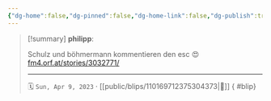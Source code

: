 ```yaml
---
{"dg-home":false,"dg-pinned":false,"dg-home-link":false,"dg-publish":true,"type":"blip","disabled rules":["yaml-title","yaml-title-alias","file-name-heading"],"title":"philipp on mastodon @ 2023-04-09","created-date":"2023-04-09T16:06:42","id":110169712375304370,"updated-date":"2025-05-02T08:50:43","dg-path":"blips/110169712375304373.md","permalink":"/blips/110169712375304373/","dgPassFrontmatter":true}
---
```


> [!summary] **philipp**:
>
> Schulz und böhmermann kommentieren den esc 😍 [fm4.orf.at/stories/3032771/](https://fm4.orf.at/stories/3032771/)
> - - -
>
> 🗓️ `Sun, Apr 9, 2023` · [[public/blips/110169712375304373\|🔗]]
{ #blip}

